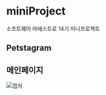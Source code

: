 # miniProject
소프트웨어 마에스트로 14기 미니프로젝트
## Petstagram
## 메인페이지
![캡처](https://user-images.githubusercontent.com/53990946/233503802-af677bfb-da96-4ce7-b6cc-ff08d56e37ca.PNG)
